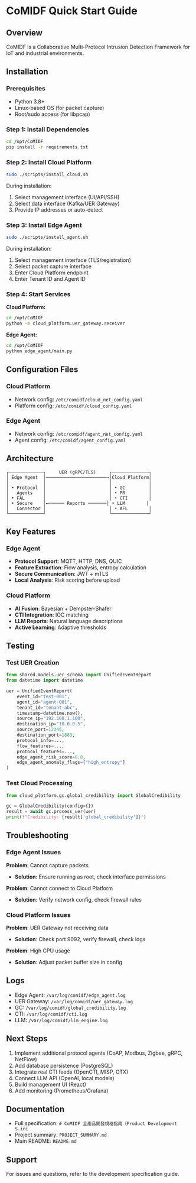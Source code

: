 # CoMIDF Quick Start Guide

## Overview

CoMIDF is a Collaborative Multi-Protocol Intrusion Detection Framework for IoT and industrial environments.

## Installation

### Prerequisites

- Python 3.8+
- Linux-based OS (for packet capture)
- Root/sudo access (for libpcap)

### Step 1: Install Dependencies

```bash
cd /opt/CoMIDF
pip install -r requirements.txt
```

### Step 2: Install Cloud Platform

```bash
sudo ./scripts/install_cloud.sh
```

During installation:
1. Select management interface (UI/API/SSH)
2. Select data interface (Kafka/UER Gateway)
3. Provide IP addresses or auto-detect

### Step 3: Install Edge Agent

```bash
sudo ./scripts/install_agent.sh
```

During installation:
1. Select management interface (TLS/registration)
2. Select packet capture interface
3. Enter Cloud Platform endpoint
4. Enter Tenant ID and Agent ID

### Step 4: Start Services

**Cloud Platform:**
```bash
cd /opt/CoMIDF
python -m cloud_platform.uer_gateway.receiver
```

**Edge Agent:**
```bash
cd /opt/CoMIDF
python edge_agent/main.py
```

## Configuration Files

### Cloud Platform
- Network config: `/etc/comidf/cloud_net_config.yaml`
- Platform config: `/etc/comidf/cloud_config.yaml`

### Edge Agent
- Network config: `/etc/comidf/agent_net_config.yaml`
- Agent config: `/etc/comidf/agent_config.yaml`

## Architecture

```
┌─────────────┐     UER (gRPC/TLS)     ┌──────────────┐
│ Edge Agent  │───────────────────────→│Cloud Platform│
│             │                        │              │
│ • Protocol  │                        │ • GC         │
│   Agents    │                        │ • PR         │
│ • FAL       │                        │ • CTI        │
│ • Secure    │←────── Reports ───────│ • LLM        │
│   Connector │                        │ • AFL        │
└─────────────┘                        └──────────────┘
```

## Key Features

### Edge Agent
- **Protocol Support**: MQTT, HTTP, DNS, QUIC
- **Feature Extraction**: Flow analysis, entropy calculation
- **Secure Communication**: JWT + mTLS
- **Local Analysis**: Risk scoring before upload

### Cloud Platform
- **AI Fusion**: Bayesian + Dempster-Shafer
- **CTI Integration**: IOC matching
- **LLM Reports**: Natural language descriptions
- **Active Learning**: Adaptive thresholds

## Testing

### Test UER Creation

```python
from shared.models.uer_schema import UnifiedEventReport
from datetime import datetime

uer = UnifiedEventReport(
    event_id="test-001",
    agent_id="agent-001",
    tenant_id="tenant-abc",
    timestamp=datetime.now(),
    source_ip="192.168.1.100",
    destination_ip="10.0.0.5",
    source_port=12345,
    destination_port=1883,
    protocol_info=...,
    flow_features=...,
    protocol_features=...,
    edge_agent_risk_score=0.8,
    edge_agent_anomaly_flags=["high_entropy"]
)
```

### Test Cloud Processing

```python
from cloud_platform.gc.global_credibility import GlobalCredibility

gc = GlobalCredibility(config={})
result = await gc.process_uer(uer)
print(f"Credibility: {result['global_credibility']}")
```

## Troubleshooting

### Edge Agent Issues

**Problem**: Cannot capture packets
- **Solution**: Ensure running as root, check interface permissions

**Problem**: Cannot connect to Cloud Platform
- **Solution**: Verify network config, check firewall rules

### Cloud Platform Issues

**Problem**: UER Gateway not receiving data
- **Solution**: Check port 9092, verify firewall, check logs

**Problem**: High CPU usage
- **Solution**: Adjust packet buffer size in config

## Logs

- Edge Agent: `/var/log/comidf/edge_agent.log`
- UER Gateway: `/var/log/comidf/uer_gateway.log`
- GC: `/var/log/comidf/global_credibility.log`
- CTI: `/var/log/comidf/cti.log`
- LLM: `/var/log/comidf/llm_engine.log`

## Next Steps

1. Implement additional protocol agents (CoAP, Modbus, Zigbee, gRPC, NetFlow)
2. Add database persistence (PostgreSQL)
3. Integrate real CTI feeds (OpenCTI, MISP, OTX)
4. Connect LLM API (OpenAI, local models)
5. Build management UI (React)
6. Add monitoring (Prometheus/Grafana)

## Documentation

- Full specification: `# CoMIDF 全產品開發規格指南（Product Development S.ini`
- Project summary: `PROJECT_SUMMARY.md`
- Main README: `README.md`

## Support

For issues and questions, refer to the development specification guide.

